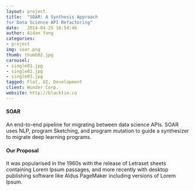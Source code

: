 ```yaml
---
layout: project
title:  "SOAR: A Synthesis Approach
for Data Science API Refactoring"
date:   2014-04-25 16:54:46
author: Aidan Yang
categories:
- project
img: soar.png
thumb: thumb02.jpg
carousel:
- single01.jpg
- single02.jpg
- single03.jpg
tagged: Flat, UI, Development
client: Wonder Corp.
website: http://blacktie.co
---
```

#### SOAR
An end-to-end pipeline for migrating between data science APIs. SOAR uses NLP, program Sketching, and program mutation to guide a synthesizer to migrate deep learning programs.

#### Our Proposal
It was popularised in the 1960s with the release of Letraset sheets containing Lorem Ipsum passages, and more recently with desktop publishing software like Aldus PageMaker including versions of Lorem Ipsum.

